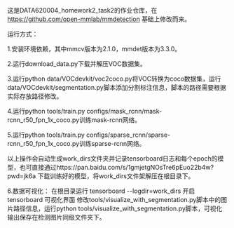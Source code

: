 这是DATA620004_homework2_task2的作业仓库，在 https://github.com/open-mmlab/mmdetection 基础上修改而来。

运行方式：

1.安装环境依赖，其中mmcv版本为2.1.0，mmdet版本为3.3.0。

2.运行download_data.py下载并解压VOC数据集。

3.运行python data/VOCdevkit/voc2coco.py将VOC转换为coco数据集，运行data/VOCdevkit/segmentation.py脚本添加分割标注信息，脚本的路径需要根据实际存放路径修改。

4.运行python tools/train.py configs/mask_rcnn/mask-rcnn_r50_fpn_1x_coco.py训练mask-rcnn网络。

5.运行python tools/train.py configs/sparse_rcnn/sparse-rcnn_r50_fpn_1x_coco.py训练sparse-rcnn网络。

以上操作会自动生成work_dirs文件夹并记录tensorboard日志和每个epoch的模型，也可直接通过https://pan.baidu.com/s/1gmjetgNOsTre6pEuo22b4w?pwd=jk6a 下载训练好的模型，将work_dirs文件架解压在根目录下。

6.数据可视化：
在根目录运行 tensorboard --logdir=work_dirs 开启 tensorboard 可视化界面
修改tools/visualize_with_segmentation.py脚本中的图片路径信息，运行python tools/visualize_with_segmentation.py脚本，可视化输出保存在检测图片同级文件夹下。